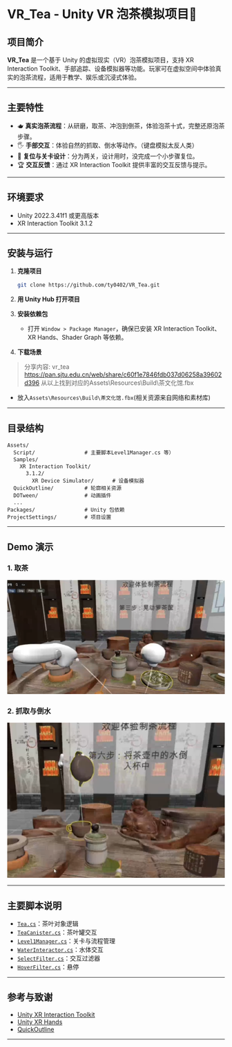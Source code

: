 # VR_Tea - Unity VR 泡茶模拟项目🍵

## 项目简介

**VR_Tea** 是一个基于 Unity 的虚拟现实（VR）泡茶模拟项目，支持 XR Interaction Toolkit、手部追踪、设备模拟器等功能。玩家可在虚拟空间中体验真实的泡茶流程，适用于教学、娱乐或沉浸式体验。

---

## 主要特性

- 🫖 **真实泡茶流程**：从研磨，取茶、冲泡到倒茶，体验泡茶十式，完整还原泡茶步骤。
- 🖐️ **手部交互**：体验自然的抓取、倒水等动作。（键盘模拟太反人类）
- 🎨 **复位与关卡设计**：分为两关，设计用时，没完成一个小步骤复位。
- 🏆 **交互反馈**：通过 XR Interaction Toolkit 提供丰富的交互反馈与提示。

---

## 环境要求

- Unity 2022.3.41f1 或更高版本
- XR Interaction Toolkit 3.1.2


---

## 安装与运行

1. **克隆项目**
   ```sh
   git clone https://github.com/ty0402/VR_Tea.git
   ```
2. **用 Unity Hub 打开项目**
3. **安装依赖包**
   - 打开 `Window > Package Manager`，确保已安装 XR Interaction Toolkit、XR Hands、Shader Graph 等依赖。

4. **下载场景**
> 分享内容: vr_tea
https://pan.sjtu.edu.cn/web/share/c60f1e7846fdb037d06258a39602d396
> 从以上找到对应的Assets\Resources\Build\茶文化馆.fbx
- 放入`Assets\Resources\Build\茶文化馆.fbx`(相关资源来自网络和素材库)


---

## 目录结构

```
Assets/
  Script/                # 主要脚本Level1Manager.cs 等）
  Samples/
    XR Interaction Toolkit/
      3.1.2/
        XR Device Simulator/      # 设备模拟器
  QuickOutline/          # 轮廓相关资源
  DOTween/               # 动画插件
  ...
Packages/                # Unity 包依赖
ProjectSettings/         # 项目设置
```

---

## Demo 演示

### 1. 取茶


![alt text](image.png)

### 2. 抓取与倒水

![alt text](image-1.png)


---

## 主要脚本说明

- [`Tea.cs`](Assets/Script/Tea.cs)：茶叶对象逻辑
- [`TeaCanister.cs`](Assets/Script/TeaCanister.cs)：茶叶罐交互
- [`Level1Manager.cs`](Assets/Script/Level1Manager.cs)：关卡与流程管理
- [`WaterInteractor.cs`](Assets/Script/WaterInteractor.cs)：水体交互
- [`SelectFilter.cs`](Assets/Script/SelectFilter.cs)：交互过滤器
- [`HoverFilter.cs`](Assets/Script/HoverFilter.cs)：悬停

---

## 参考与致谢

- [Unity XR Interaction Toolkit](https://docs.unity3d.com/Packages/com.unity.xr.interaction.toolkit@3.1/manual/index.html)
- [Unity XR Hands](https://docs.unity3d.com/Packages/com.unity.xr.hands@1.5/manual/index.html)
- [QuickOutline](https://github.com/cakeslice/Outline-Effect)

---

